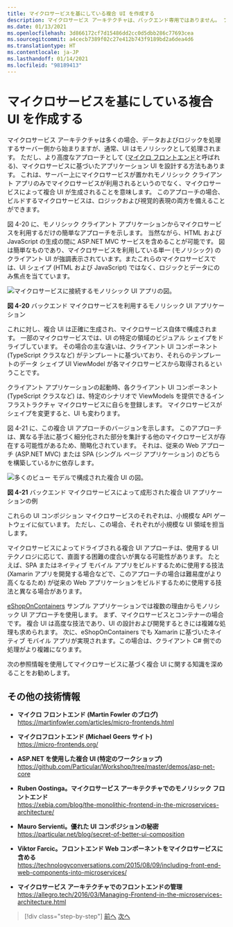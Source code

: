 ```yaml
---
title: マイクロサービスを基にしている複合 UI を作成する
description: マイクロサービス アーキテクチャは、バックエンド専用ではありません。 フロントエンドで使用してピーク ビューを取得します。
ms.date: 01/13/2021
ms.openlocfilehash: 3d866172cf7d15486dd2cc0d5dbb286c77693cea
ms.sourcegitcommit: a4cecb7389f02c27e412b743f9189bd2a6dea4d6
ms.translationtype: HT
ms.contentlocale: ja-JP
ms.lasthandoff: 01/14/2021
ms.locfileid: "98189413"
---
```

# <a name="creating-composite-ui-based-on-microservices"></a>マイクロサービスを基にしている複合 UI を作成する

マイクロサービス アーキテクチャは多くの場合、データおよびロジックを処理するサーバー側から始まりますが、通常、UI はモノリシックとして処理されます。 ただし、より高度なアプローチとして ([マイクロ フロントエンド](https://martinfowler.com/articles/micro-frontends.html)と呼ばれる)、マイクロサービスに基づいたアプリケーション UI を設計する方法もあります。 これは、サーバー上にマイクロサービスが置かれモノリシック クライアント アプリのみでマイクロサービスが利用されるというのでなく、マイクロサービスによって複合 UI が生成されることを意味します。 このアプローチの場合、ビルドするマイクロサービスは、ロジックおよび視覚的表現の両方を備えることができます。

図 4-20 に、モノリシック クライアント アプリケーションからマイクロサービスを利用するだけの簡単なアプローチを示します。 当然ながら、HTML および JavaScript の生成の間に ASP.NET MVC サービスを含めることが可能です。 図は簡単なものであり、マイクロサービスを利用している単一 (モノリシック) のクライアント UI が強調表示されています。またこれらのマイクロサービスでは、UI シェイプ (HTML および JavaScript) ではなく、ロジックとデータにのみ焦点を当てています。

![マイクロサービスに接続するモノリシック UI アプリの図。](./media/microservice-based-composite-ui-shape-layout/monolith-ui-consume-microservices.png)

**図 4-20** バックエンド マイクロサービスを利用するモノリシック UI アプリケーション

これに対し、複合 UI は正確に生成され、マイクロサービス自体で構成されます。 一部のマイクロサービスでは、UI の特定の領域のビジュアル シェイプをドライブしています。 その場合の主な違いは、クライアント UI コンポーネント (TypeScript クラスなど) がテンプレートに基づいており、それらのテンプレートのデータ シェイプ UI ViewModel が各マイクロサービスから取得されるということです。

クライアント アプリケーションの起動時、各クライアント UI コンポーネント (TypeScript クラスなど) は、特定のシナリオで ViewModels を提供できるインフラストラクチャ マイクロサービスに自らを登録します。 マイクロサービスがシェイプを変更すると、UI も変わります。

図 4-21 に、この複合 UI アプローチのバージョンを示します。 このアプローチは、異なる手法に基づく細分化された部分を集計する他のマイクロサービスが存在する可能性があるため、簡略化されています。 それは、従来の Web アプローチ (ASP.NET MVC) または SPA (シングル ページ アプリケーション) のどちらを構築しているかに依存します。

![多くのビュー モデルで構成された複合 UI の図。](./media/microservice-based-composite-ui-shape-layout/microservice-generate-composite-ui.png)

**図 4-21** バックエンド マイクロサービスによって成形された複合 UI アプリケーションの例

これらの UI コンポジション マイクロサービスのそれぞれは、小規模な API ゲートウェイに似ています。 ただし、この場合、それぞれが小規模な UI 領域を担当します。

マイクロサービスによってドライブされる複合 UI アプローチは、使用する UI テクノロジに応じて、直面する困難の度合いが異なる可能性があります。 たとえば、SPA またはネイティブ モバイル アプリをビルドするために使用する技法 (Xamarin アプリを開発する場合などで、このアプローチの場合は難易度がより高くなるため) が従来の Web アプリケーションをビルドするために使用する技法と異なる場合があります。

[eShopOnContainers](https://aka.ms/MicroservicesArchitecture) サンプル アプリケーションでは複数の理由からモノリシック UI アプローチを使用します。 まず、マイクロサービスとコンテナーの場合です。 複合 UI は高度な技法であり、UI の設計および開発するときには複雑な処理も求められます。 次に、eShopOnContainers でも Xamarin に基づいたネイティブ モバイル アプリが実現されます。この場合は、クライアント C\# 側での処理がより複雑になります。

次の参照情報を使用してマイクロサービスに基づく複合 UI に関する知識を深めることをお勧めします。

## <a name="additional-resources"></a>その他の技術情報

- **マイクロ フロントエンド (Martin Fowler のブログ)**  
  <https://martinfowler.com/articles/micro-frontends.html>
  
- **マイクロフロントエンド (Michael Geers サイト)**  
  <https://micro-frontends.org/>
  
- **ASP.NET を使用した複合 UI (特定のワークショップ)**  
  <https://github.com/Particular/Workshop/tree/master/demos/asp-net-core>

- **Ruben Oostinga。マイクロサービス アーキテクチャでのモノリシック フロントエンド**  
  <https://xebia.com/blog/the-monolithic-frontend-in-the-microservices-architecture/>

- **Mauro Servienti。優れた UI コンポジションの秘密**  
  <https://particular.net/blog/secret-of-better-ui-composition>

- **Viktor Farcic。フロントエンド Web コンポーネントをマイクロサービスに含める**  
  <https://technologyconversations.com/2015/08/09/including-front-end-web-components-into-microservices/>

- **マイクロサービス アーキテクチャでのフロントエンドの管理**  
  <https://allegro.tech/2016/03/Managing-Frontend-in-the-microservices-architecture.html>

>[!div class="step-by-step"]
>[前へ](microservices-addressability-service-registry.md)
>[次へ](resilient-high-availability-microservices.md)

